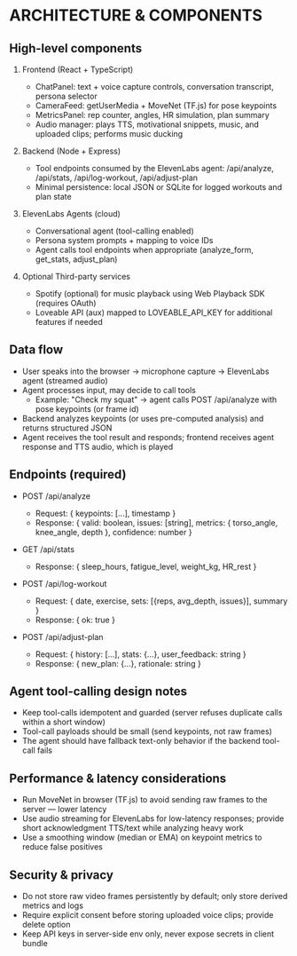 ARCHITECTURE & COMPONENTS
=========================

High-level components
---------------------
1. Frontend (React + TypeScript)
   - ChatPanel: text + voice capture controls, conversation transcript, persona selector
   - CameraFeed: getUserMedia + MoveNet (TF.js) for pose keypoints
   - MetricsPanel: rep counter, angles, HR simulation, plan summary
   - Audio manager: plays TTS, motivational snippets, music, and uploaded clips; performs music ducking

2. Backend (Node + Express)
   - Tool endpoints consumed by the ElevenLabs agent: /api/analyze, /api/stats, /api/log-workout, /api/adjust-plan
   - Minimal persistence: local JSON or SQLite for logged workouts and plan state

3. ElevenLabs Agents (cloud)
   - Conversational agent (tool-calling enabled)
   - Persona system prompts + mapping to voice IDs
   - Agent calls tool endpoints when appropriate (analyze_form, get_stats, adjust_plan)

4. Optional Third-party services
   - Spotify (optional) for music playback using Web Playback SDK (requires OAuth)
   - Loveable API (aux) mapped to LOVEABLE_API_KEY for additional features if needed

Data flow
---------
- User speaks into the browser -> microphone capture -> ElevenLabs agent (streamed audio)
- Agent processes input, may decide to call tools
  - Example: "Check my squat" -> agent calls POST /api/analyze with pose keypoints (or frame id)
- Backend analyzes keypoints (or uses pre-computed analysis) and returns structured JSON
- Agent receives the tool result and responds; frontend receives agent response and TTS audio, which is played

Endpoints (required)
--------------------
- POST /api/analyze
  - Request: { keypoints: [...], timestamp }
  - Response: { valid: boolean, issues: [string], metrics: { torso_angle, knee_angle, depth }, confidence: number }

- GET /api/stats
  - Response: { sleep_hours, fatigue_level, weight_kg, HR_rest }

- POST /api/log-workout
  - Request: { date, exercise, sets: [{reps, avg_depth, issues}], summary }
  - Response: { ok: true }

- POST /api/adjust-plan
  - Request: { history: [...], stats: {...}, user_feedback: string }
  - Response: { new_plan: {...}, rationale: string }

Agent tool-calling design notes
-------------------------------
- Keep tool-calls idempotent and guarded (server refuses duplicate calls within a short window)
- Tool-call payloads should be small (send keypoints, not raw frames)
- The agent should have fallback text-only behavior if the backend tool-call fails

Performance & latency considerations
------------------------------------
- Run MoveNet in browser (TF.js) to avoid sending raw frames to the server — lower latency
- Use audio streaming for ElevenLabs for low-latency responses; provide short acknowledgment TTS/text while analyzing heavy work
- Use a smoothing window (median or EMA) on keypoint metrics to reduce false positives

Security & privacy
------------------
- Do not store raw video frames persistently by default; only store derived metrics and logs
- Require explicit consent before storing uploaded voice clips; provide delete option
- Keep API keys in server-side env only, never expose secrets in client bundle

